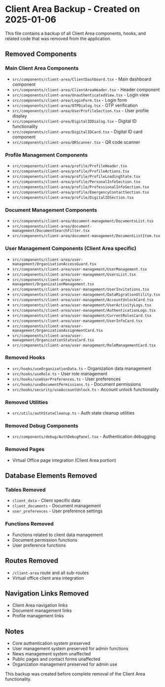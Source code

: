 
# Client Area Backup - Created on 2025-01-06

This file contains a backup of all Client Area components, hooks, and related code that was removed from the application.

## Removed Components

### Main Client Area Components
- `src/components/client-area/ClientDashboard.tsx` - Main dashboard component
- `src/components/client-area/ClientAreaHeader.tsx` - Header component
- `src/components/client-area/UnauthenticatedView.tsx` - Login view
- `src/components/client-area/LoginForm.tsx` - Login form
- `src/components/client-area/OTPDialog.tsx` - OTP verification
- `src/components/client-area/UserProfileSection.tsx` - User profile display
- `src/components/client-area/DigitalIDDialog.tsx` - Digital ID functionality
- `src/components/client-area/DigitalIDCard.tsx` - Digital ID card component
- `src/components/client-area/QRScanner.tsx` - QR code scanner

### Profile Management Components
- `src/components/client-area/profile/ProfileHeader.tsx`
- `src/components/client-area/profile/ProfileActions.tsx`
- `src/components/client-area/profile/ProfileLoadingState.tsx`
- `src/components/client-area/profile/PersonalInfoSection.tsx`
- `src/components/client-area/profile/ProfessionalInfoSection.tsx`
- `src/components/client-area/profile/EmergencyContactSection.tsx`
- `src/components/client-area/profile/DigitalIDSection.tsx`

### Document Management Components
- `src/components/client-area/document-management/DocumentsList.tsx`
- `src/components/client-area/document-management/DocumentSearchFilter.tsx`
- `src/components/client-area/document-management/DocumentListItem.tsx`

### User Management Components (Client Area specific)
- `src/components/client-area/user-management/OrganisationAccessGuard.tsx`
- `src/components/client-area/user-management/UserManagement.tsx`
- `src/components/client-area/user-management/UsersList.tsx`
- `src/components/client-area/user-management/OrganizationManagement.tsx`
- `src/components/client-area/user-management/UserInvitations.tsx`
- `src/components/client-area/user-management/DataMigrationUtility.tsx`
- `src/components/client-area/user-management/AccountUnlockCard.tsx`
- `src/components/client-area/user-management/UserActivityLogs.tsx`
- `src/components/client-area/user-management/AuthenticationLogs.tsx`
- `src/components/client-area/user-management/CurrentRolesCard.tsx`
- `src/components/client-area/user-management/UserInfoCard.tsx`
- `src/components/client-area/user-management/OrganizationAssignmentCard.tsx`
- `src/components/client-area/user-management/OrganizationStatusCard.tsx`
- `src/components/client-area/user-management/RoleManagementCard.tsx`

### Removed Hooks
- `src/hooks/useOrganizationData.ts` - Organization data management
- `src/hooks/useRole.ts` - User role management
- `src/hooks/useUserPreferences.ts` - User preferences
- `src/hooks/useDocumentPermissions.ts` - Document permissions
- `src/hooks/security/useAccountUnlock.ts` - Account unlock functionality

### Removed Utilities
- `src/utils/authStateCleanup.ts` - Auth state cleanup utilities

### Removed Debug Components
- `src/components/debug/AuthDebugPanel.tsx` - Authentication debugging

### Removed Pages
- Virtual Office page integration (Client Area portion)

## Database Elements Removed

### Tables Removed
- `client_data` - Client specific data
- `client_documents` - Document management
- `user_preferences` - User preference settings

### Functions Removed
- Functions related to client data management
- Document permission functions
- User preference functions

## Routes Removed
- `/client-area` route and all sub-routes
- Virtual office client area integration

## Navigation Links Removed
- Client Area navigation links
- Document management links
- Profile management links

## Notes
- Core authentication system preserved
- User management system preserved for admin functions
- News management system unaffected
- Public pages and contact forms unaffected
- Organization management preserved for admin use

This backup was created before complete removal of the Client Area functionality.
